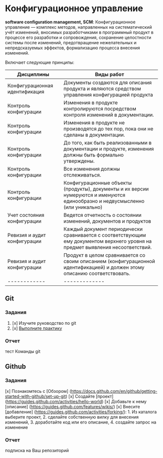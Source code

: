 # Конфигурационное управление

**software configuration management, SCM**:  Конфигурационное управление  — комплекс методов, направленных на систематический учёт изменений, 
вносимых разработчиками в программный продукт в процессе его разработки и сопровождения, сохранение целостности системы после изменений, 
предотвращение нежелательных и непредсказуемых эффектов, формализацию процесса внесения изменений.

Включает следующие принципы:

Дисциплины | Виды работ
------------ | -------------
Конфигурационная идентификация | Документы создаются для описания продукта и являются средством управления конфигурацией продукта
Контроль конфигурации  | Изменения в продукте контролируются посредством контроля изменений в документации.
Контроль конфигурации  | Изменения в продукте не производятся до тех пор, пока они не сделаны в документации.
Контроль конфигурации  | До того, как быть реализованными в документации и продукте, изменения должны быть формально утверждены.
Контроль конфигурации  | Все изменения должны отслеживаться.
Контроль конфигурации  | Конфигурационные объекты (продукты), документы и их версии нумеруются и именуются единообразно и недвусмысленно (или уникально)
Учет состояния конфигурации | Ведется отчетность о состоянии изменений, документов и продуктов
Ревизия и аудит конфигурации | Каждый документ периодически сравнивается с соответствующим ему документом верхнего уровня на предмет выявления несоответствий.
Ревизия и аудит конфигурации | Продукт в целом сравнивается со своим описанием (конфигурационной идентификацией) и должен этому описанию соответствовать.
------------ | -------------

## Git

### Задания

1. [x] Изучите руководство по git
2. [x] [Выполните практику](https://learngitbranching.js.org/)

### Отчет
тест Команды git

## Github

### Задания
 [x] Познакомтесь с [Обзором] (https://docs.github.com/en/github/getting-started-with-github/set-up-git)
 [x] Создайте [проект] (https://guides.github.com/activities/hello-world)
 [x] Добавьте к нему [описание] (https://guides.github.com/features/wikis/)
 [x] Внесите [добавление] (https://guides.github.com/activities/forking/):
    1. Из каталога выберите проект, 
    2. сделайте собственную вилку для внесения изменений, 
    3. доработайте код или его описание, 
    4. создайте запрос на изменение

### Отчет
подписка на Ваш репозиторий


